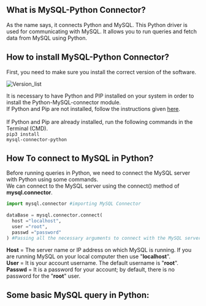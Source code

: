 ## What is MySQL-Python Connector?
As the name says, it connects Python and MySQL. This Python driver is used for communicating with MySQL. It allows you to run queries and fetch data from MySQL using Python.

## How to install MySQL-Python Connector?
First, you need to make sure you install the correct version of the software.

![Version_list](https://user-images.githubusercontent.com/93902835/220413037-9663c450-34d1-47de-814a-c6885d2b6d04.png)

It is necessary to have Python and PIP installed on your system in order to install the Python-MySQL-connector module. <br>
If Python and Pip are not installed, follow the instructions given [<ins>here</ins>](https://www.activestate.com/resources/quick-reads/how-to-install-pip-on-windows/). <br>
<br>
If Python and Pip are already installed, run the following commands in the Terminal (CMD).
<br>
<code>pip3 install mysql-connector-python</code>

## How To connect to MySQL in Python?
Before running queries in Python, we need to connect the MySQL server with Python using some commands. <br>
We can connect to the MySQL server using the connect() method of **mysql.connector**.

```py
import mysql.connector #importing MySQL Connector
  
dataBase = mysql.connector.connect(
  host ="localhost",
  user ="root",
  passwd ="password"
) #Passing all the necessary arguments to connect with the MySQL server
```
**Host** = The server name or IP address on which MySQL is running. If you are running MySQL on your local computer then use "**localhost**". <br>
**User** = It is your account username. The default username is "**root**". <br>
**Passwd** = It is a password for your account; by default, there is no password for the "**root**" user.<br>

## Some basic MySQL query in Python:
